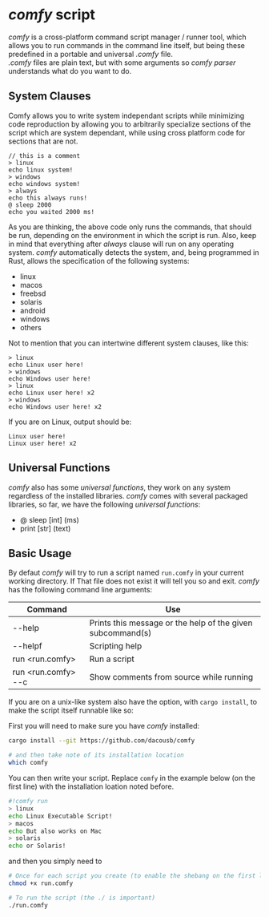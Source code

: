 # *comfy* script
*comfy* is a cross-platform command script manager / runner tool, which allows you to run commands in the command line itself, but being these predefined in a portable and universal *.comfy* file.  
*.comfy* files are plain text, but with some arguments so *comfy parser* understands what do you want to do.

## System Clauses

Comfy allows you to write system independant scripts while minimizing code
reproduction by allowing you to arbitrarily specialize sections of the script
which are system dependant, while using cross platform code for sections that
are not.

```
// this is a comment
> linux
echo linux system!
> windows
echo windows system!
> always
echo this always runs!
@ sleep 2000
echo you waited 2000 ms!
```
As you are thinking, the above code only runs the commands, that should be run, depending on the environment in which the script is run. Also, keep in mind that everything after *always* clause will run on any operating system. *comfy* automatically detects the system, and, being programmed in Rust, allows the specification of the following systems:
- linux
- macos
- freebsd
- solaris
- android
- windows
- others

Not to mention that you can intertwine different system clauses, like this:
```
> linux
echo Linux user here!
> windows
echo Windows user here!
> linux
echo Linux user here! x2
> windows
echo Windows user here! x2
```

If you are on Linux, output should be:
```
Linux user here!
Linux user here! x2
```


## Universal Functions

*comfy* also has some *universal functions*, they work on any system regardless of the installed libraries. *comfy* comes with several packaged libraries, so far, we have the following *universal functions*:
- @ sleep [int] (ms)
- print [str] (text)

## Basic Usage

By defaut *comfy* will try to run a script named `run.comfy` in your current
working directory. If That file does not exist it will tell you so and exit.
*comfy* has the following command line arguments:

| Command                | Use                                                        |
|------------------------|------------------------------------------------------------|
| --help                 | Prints this message or the help of the given subcommand(s) |
| --helpf                | Scripting help                                             |
| run <run.comfy>        | Run a script                                               |
| run <run.comfy> --c    | Show comments from source while running                    |

If you are on a unix-like system also have the option, with `cargo install`, to
make the script itself runnable like so:

First you will need to make sure you have *comfy* installed:
```bash
cargo install --git https://github.com/dacousb/comfy

# and then take note of its installation location
which comfy
```

You can then write your script. Replace `comfy` in the example below (on the first
line) with the installation loation noted before.

```bash
#!comfy run
> linux
echo Linux Executable Script!
> macos
echo But also works on Mac
> solaris
echo or Solaris!
```

and then you simply need to

```bash
# Once for each script you create (to enable the shebang on the first line)
chmod +x run.comfy

# To run the script (the ./ is important)
./run.comfy
```
